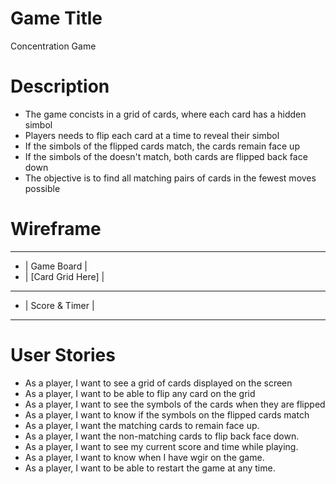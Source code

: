 # Game Title
Concentration Game

# Description

- The game concists in a grid of cards, where each card has a hidden simbol
- Players needs to flip each card at a time to reveal their simbol
- If the simbols of the flipped cards match, the cards remain face up
- If the simbols of the doesn't match, both cards are flipped back face down
- The objective is to find all matching pairs of cards in the fewest moves possible

# Wireframe
- -------------------------
- |      Game Board       |
- |    [Card Grid Here]   |
- -------------------------
- |     Score & Timer     |
- -------------------------

# User Stories

- As a player, I want to see a grid of cards displayed on the screen
- As a player, I want to be able to flip any card on the grid
- As a player, I want to see the symbols of the cards when they are flipped
- As a player, I want to know if the symbols on the flipped cards match
- As a player, I want the matching cards to remain face up.
- As a player, I want the non-matching cards to flip back face down.
- As a player, I want to see my current score and time while playing.
- As a player, I want to know when I have wgir on the game.
- As a player, I want to be able to restart the game at any time.
